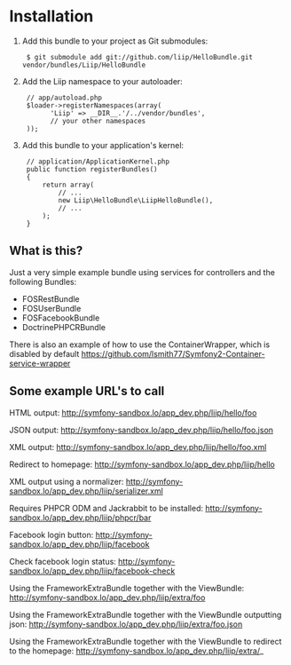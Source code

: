Installation
============

  1. Add this bundle to your project as Git submodules:

          $ git submodule add git://github.com/liip/HelloBundle.git vendor/bundles/Liip/HelloBundle

  2. Add the Liip namespace to your autoloader:

          // app/autoload.php
          $loader->registerNamespaces(array(
                'Liip' => __DIR__.'/../vendor/bundles',
                // your other namespaces
          ));

  3. Add this bundle to your application's kernel:

          // application/ApplicationKernel.php
          public function registerBundles()
          {
              return array(
                  // ...
                  new Liip\HelloBundle\LiipHelloBundle(),
                  // ...
              );
          }

What is this?
-------------

Just a very simple example bundle using services for controllers and the following Bundles:
- FOSRestBundle
- FOSUserBundle
- FOSFacebookBundle
- DoctrinePHPCRBundle

There is also an example of how to use the ContainerWrapper, which is disabled by default
https://github.com/lsmith77/Symfony2-Container-service-wrapper

Some example URL's to call
--------------------------

HTML output:
http://symfony-sandbox.lo/app_dev.php/liip/hello/foo

JSON output:
http://symfony-sandbox.lo/app_dev.php/liip/hello/foo.json

XML output:
http://symfony-sandbox.lo/app_dev.php/liip/hello/foo.xml

Redirect to homepage:
http://symfony-sandbox.lo/app_dev.php/liip/hello

XML output using a normalizer:
http://symfony-sandbox.lo/app_dev.php/liip/serializer.xml

Requires PHPCR ODM and Jackrabbit to be installed:
http://symfony-sandbox.lo/app_dev.php/liip/phpcr/bar

Facebook login button:
http://symfony-sandbox.lo/app_dev.php/liip/facebook

Check facebook login status:
http://symfony-sandbox.lo/app_dev.php/liip/facebook-check

Using the FrameworkExtraBundle together with the ViewBundle:
http://symfony-sandbox.lo/app_dev.php/liip/extra/foo

Using the FrameworkExtraBundle together with the ViewBundle outputting json:
http://symfony-sandbox.lo/app_dev.php/liip/extra/foo.json

Using the FrameworkExtraBundle together with the ViewBundle to redirect to the homepage:
http://symfony-sandbox.lo/app_dev.php/liip/extra/_
